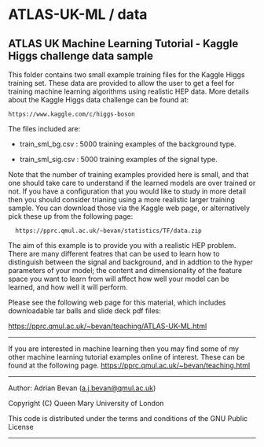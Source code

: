 # ATLAS-UK-ML / data
ATLAS UK Machine Learning Tutorial - Kaggle Higgs challenge data sample
-------------------------------------------------------------------------------------------------
This folder contains two small example training files for the Kaggle Higgs training set. These data
are provided to allow the user to get a feel for training machine learning algorithms using realistic
HEP data.  More details about the Kaggle Higgs data challenge can be found at:

    https://www.kaggle.com/c/higgs-boson

The files included are:
    
  - train_sml_bg.csv : 5000 training examples of the background type.

  - train_sml_sig.csv : 5000 training examples of the signal type.

Note that the number of training examples provided here is small, and that one should take care to 
understand if the learned models are over trained or not.  If you have a configuration that you would 
like to study in more detail then you should consider trianing using a more realistic larger training 
sample.  You can download those via the Kaggle web page, or alternatively pick these up from the 
following page:

	  https://pprc.qmul.ac.uk/~bevan/statistics/TF/data.zip

The aim of this example is to provide you with a realistic HEP problem. There are many different featres
that can be used to learn how to distinguish between the signal and background, and in addtion to the 
hyper parameters of your model; the content and dimensionality of the feature space you want to learn
from will affect how well your model can be learned, and how well it will perform.

Please see the following web page for this material, which includes downloadable tar balls and
slide deck pdf files:

  https://pprc.qmul.ac.uk/~bevan/teaching/ATLAS-UK-ML.html

-------------------------------------------------------------------------------------------------

If you are interested in machine learning then you may find some of my other machine
learning tutorial examples online of interest. These can be found at the following page.
  https://pprc.qmul.ac.uk/~bevan/teaching.html

-------------------------------------------------------------------------------------------------
Author: Adrian Bevan (a.j.bevan@qmul.ac.uk)

Copyright (C) Queen Mary University of London

This code is distributed under the terms and conditions of the GNU Public License

-------------------------------------------------------------------------------------------------
